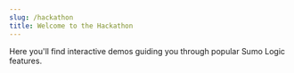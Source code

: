 ```yaml
---
slug: /hackathon
title: Welcome to the Hackathon
---
```


<head>
  <meta name="robots" content="noindex" />
</head>

Here you'll find interactive demos guiding you through popular Sumo Logic features.
